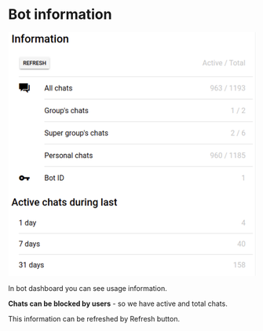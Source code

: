 # Bot information

![](.gitbook/assets/image%20%2819%29.png)

In bot dashboard you can see usage information.



**Chats can be blocked by users** - so we have active and total chats.

This information can be refreshed by Refresh button.

